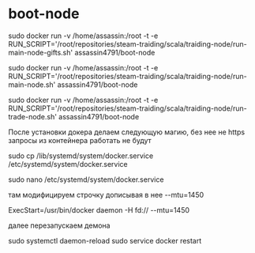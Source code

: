 # boot-node

sudo docker run -v /home/assassin:/root -t -e RUN_SCRIPT='/root/repositories/steam-traiding/scala/traiding-node/run-main-node-gifts.sh' assassin4791/boot-node

sudo docker run -v /home/assassin:/root -t -e RUN_SCRIPT='/root/repositories/steam-traiding/scala/traiding-node/run-main-node.sh' assassin4791/boot-node

sudo docker run -v /home/assassin:/root -t -e RUN_SCRIPT='/root/repositories/steam-traiding/scala/traiding-node/run-trade-node.sh' assassin4791/boot-node


После установки докера делаем следующую магию, без нее не https запросы из контейнера работать не будут

sudo cp /lib/systemd/system/docker.service /etc/systemd/system/docker.service

sudo nano /etc/systemd/system/docker.service

там модифицируем строчку дописывая в нее --mtu=1450

<tuncated>
ExecStart=/usr/bin/docker daemon -H fd:// --mtu=1450
<truncated>

далее перезапускаем демона

sudo systemctl daemon-reload
sudo service docker restart